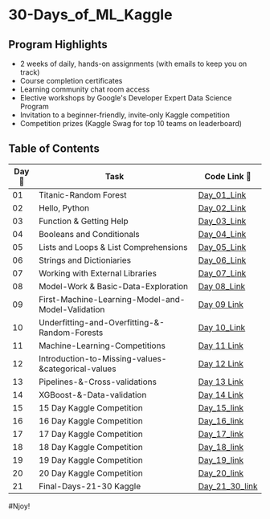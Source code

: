 # 30-Days_of_ML_Kaggle

## Program Highlights

* 2 weeks of daily, hands-on assignments (with emails to keep you on track)
* Course completion certificates
* Learning community chat room access
* Elective workshops by Google's Developer Expert Data Science Program
* Invitation to a beginner-friendly, invite-only Kaggle competition
* Competition prizes (Kaggle Swag for top 10 teams on leaderboard)

## Table of Contents

|Day📆 |Task |Code Link 🔗|
|------|-----|--------|
|01|Titanic-Random Forest|[Day_01_Link](https://github.com/Anuragtsl/30-Days_of_ML_Kaggle/tree/main/1-Day-Titanic-Random-Forest)|
|02|Hello, Python|[Day_02_Link](https://github.com/Anuragtsl/30-Days_of_ML_Kaggle/tree/main/2-Day-Hello-Python)|
|03|Function & Getting Help|[Day_03_Link](https://github.com/Anuragtsl/30-Days_of_ML_Kaggle/tree/main/3-Day-Functions-and-Getting-Help)|
|04|Booleans and Conditionals|[Day_04_Link](https://github.com/Anuragtsl/30-Days_of_ML_Kaggle/tree/main/4-Day-Booleans-and-Conditionals)|
|05|Lists and Loops & List Comprehensions|[Day_05_Link](https://github.com/Anuragtsl/30-Days_of_ML_Kaggle/tree/main/5-Day-Lists-and-Loops-and-List-Comprehensions)|
|06|Strings and Dictioniaries|[Day_06_Link](https://github.com/Anuragtsl/30-Days_of_ML_Kaggle/tree/main/6-Day-Strings-and-Dictionaries)|
|07|Working with External Libraries|[Day_07_Link](https://github.com/Anuragtsl/30-Days_of_ML_Kaggle/tree/main/7-Day-Working-with-External-Libraries)|
|08|Model-Work & Basic-Data-Exploration|[Day 08_Link](https://github.com/Anuragtsl/30-Days_of_ML_Kaggle/tree/main/8-Day-Model-Work%20%26%20Basic-Data-Exploration)|
|09|First-Machine-Learning-Model-and-Model-Validation|[Day 09 Link](https://github.com/Anuragtsl/30-Days_of_ML_Kaggle/tree/main/9-Day-First-Machine-Learning-Model-and-Model-Validation)|
|10|Underfitting-and-Overfitting-&-Random-Forests|[Day 10_Link](https://github.com/Anuragtsl/30-Days_of_ML_Kaggle/tree/main/10-Day-Underfitting-and-Overfitting-%26-Random-Forests)|
|11|Machine-Learning-Competitions|[Day 11 Link](https://github.com/Anuragtsl/30-Days_of_ML_Kaggle/tree/main/11-Machine-Learning-Competitions)|
|12|Introduction-to-Missing-values-&categorical-values|[Day 12 Link](https://github.com/Anuragtsl/30-Days_of_ML_Kaggle/tree/main/12-Introduction-to-Missing-values-%26categorical-values)|
|13|Pipelines-&-Cross-validations|[Day 13 Link](https://github.com/Anuragtsl/30-Days_of_ML_Kaggle/tree/main/13-Pipelines-%26-Cross-validations)|
|14|XGBoost-&-Data-validation|[Day 14 Link]()|
|15|15 Day Kaggle Competition|[Day_15_link]()|
|16|16 Day Kaggle Competition|[Day_16_link]()|
|17|17 Day Kaggle Competition|[Day_17_link]()|
|18|18 Day Kaggle Competition|[Day_18_link]()|
|19|19 Day Kaggle Competition|[Day_19_link]()|
|20|20 Day Kaggle Competition|[Day_20_link]()|
|21|Final-Days-21-30 Kaggle|[Day_21_30_link]()|


#Njoy!
